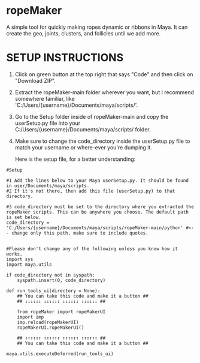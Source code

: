 # ropeMaker
A simple tool for quickly making ropes dynamic or ribbons in Maya. It can create the geo, joints, clusters, and follicles until we add more.


# SETUP INSTRUCTIONS #

1. Click on green button at the top right that says "Code" and then click on "Download ZIP".
2. Extract the ropeMaker-main folder wherever you want, but I recommend somewhere familiar, like 'C:/Users/{username}/Documents/maya/scripts/'.
3. Go to the Setup folder inside of ropeMaker-main and copy the userSetup.py file into your C:/Users/{username}/Documents/maya/scripts/ folder.
4. Make sure to change the code_directory inside the userSetup.py file to match your username or where-ever you're dumping it.

   Here is the setup file, for a better understanding:

```
#Setup

#1 Add the lines below to your Maya userSetup.py. It should be found in user/Documents/maya/scripts.  
#2 If it's not there, then add this file (userSetup.py) to that directory.

#3 code_directory must be set to the directory where you extracted the ropeMaker scripts. This can be anywhere you choose. The default path is set below.
code_directory = 'C:/Users/{username}/Documents/maya/scripts/ropeMaker-main/python' #<-- change only this path, make sure to include quotes. 


#Please don't change any of the following unless you know how it works.
import sys
import maya.utils

if code_directory not in syspath:  
    syspath.insert(0, code_directory)

def run_tools_ui(directory = None):
    ## You can take this code and make it a button ##
    ## ↓↓↓↓↓↓ ↓↓↓↓↓↓ ↓↓↓↓↓↓ ↓↓↓↓↓↓ ##
    
    from ropeMaker import ropeMakerUI
    import imp
    imp.reload(ropeMakerUI)
    ropeMakerUI.ropeMakerUI()
    
    ## ↑↑↑↑↑↑ ↑↑↑↑↑↑ ↑↑↑↑↑↑ ↑↑↑↑↑↑ ##
    ## You can take this code and make it a button ##
    
maya.utils.executeDeferred(run_tools_ui)
